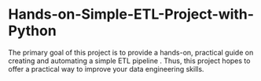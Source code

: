 # Hands-on-Simple-ETL-Project-with-Python
The primary goal of this project is to provide a hands-on, practical guide on creating and automating a simple ETL pipeline . Thus, this project hopes to offer a practical way to improve your data engineering skills.

